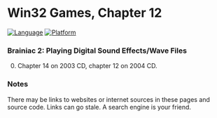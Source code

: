 # Win32 Games, Chapter 12
[![Language](https://img.shields.io/badge/Language%20-C++-blue.svg)](https://github.com/GeorgePimpleton/Win32-games/)
[![Platform](https://img.shields.io/badge/Platform%20-Win32-blue.svg)](https://github.com/GeorgePimpleton/Win32-games/)

### Brainiac 2: Playing Digital Sound Effects/Wave Files
0. Chapter 14 on 2003 CD, chapter 12 on 2004 CD.

### Notes
There may be links to websites or internet sources in these pages and source code. Links can go stale. A search engine is your friend.
